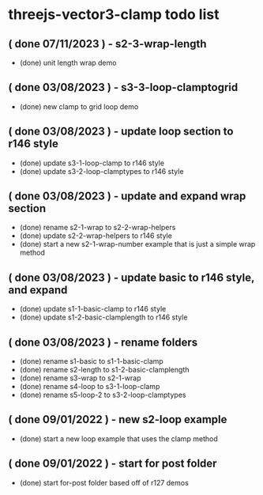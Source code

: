# threejs-vector3-clamp todo list

<!-- WRAP SECTION -->

<!-- DONE -->

## ( done 07/11/2023 ) - s2-3-wrap-length
* (done) unit length wrap demo

## ( done 03/08/2023 ) - s3-3-loop-clamptogrid
* (done) new clamp to grid loop demo

## ( done 03/08/2023 ) - update loop section to r146 style
* (done) update s3-1-loop-clamp to r146 style
* (done) update s3-2-loop-clamptypes to r146 style

## ( done 03/08/2023 ) - update and expand wrap section
* (done) rename s2-1-wrap to s2-2-wrap-helpers
* (done) update s2-2-wrap-helpers to r146 style
* (done) start a new s2-1-wrap-number example that is just a simple wrap method

## ( done 03/08/2023 ) - update basic to r146 style, and expand
* (done) update s1-1-basic-clamp to r146 style
* (done) update s1-2-basic-clamplength to r146 style

## ( done 03/08/2023 ) - rename folders
* (done) rename s1-basic to s1-1-basic-clamp
* (done) rename s2-length to s1-2-basic-clamplength
* (done) rename s3-wrap to s2-1-wrap
* (done) rename s4-loop to s3-1-loop-clamp
* (done) rename s5-loop-2 to s3-2-loop-clamptypes

## ( done 09/01/2022 ) - new s2-loop example
* (done) start a new loop example that uses the clamp method

## ( done 09/01/2022 ) - start for post folder
* (done) start for-post folder based off of r127 demos

